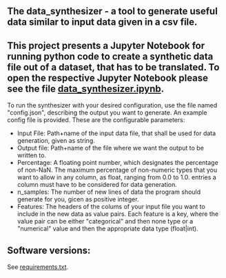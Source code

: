 The data_synthesizer - a tool to generate useful data similar to input data given in a csv file.
-

This project presents a Jupyter Notebook for running python code to create a synthetic data file out of a dataset, that has to be translated. 
To open the respective Jupyter Notebook please see the file [data_synthesizer.ipynb](https://github.com/dude2033/data_synthesizer/blob/master/data_synthesizer.ipynb).
-

To run the synthesizer with your desired configuration, use the file named "config.json", describing the output you want to generate.
An example config file is provided.
These are the configurable parameters:


* Input File: Path+name of the input data file, that shall be used for data generation, given as string. 
* Output file: Path+name of the file where we want the output to be written to.
* Percentage: A floating point number, which designates the percentage of non-NaN. The maximum percentage of non-numeric types that you want to allow in any column, as float, ranging from 0.0 to 1.0.
entries a column must have to be considered for data generation. 
* n_samples: The number of new lines of data the program should generate for you, gicen as positive integer.
* Features: The headers of the colums of your input file you want to include in the new data as value pairs. Each feature is a key, where the value pair can be either "categorical" and then none type or a "numerical" value and then the appropriate data type (float|int). 


Software versions:
-
See [requirements.txt](https://github.com/dude2033/data_synthesizer/blob/master/requirements.txt).
